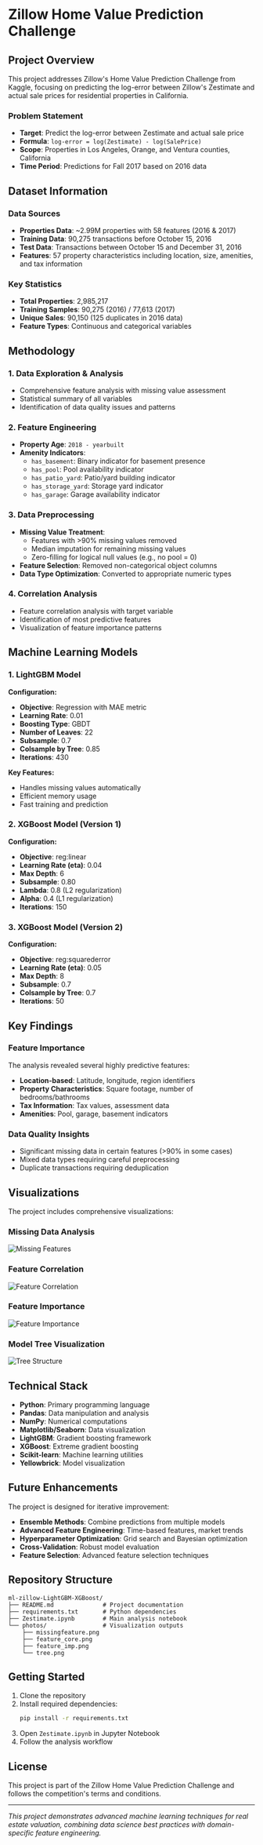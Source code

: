 # Zillow Home Value Prediction Challenge

## Project Overview

This project addresses Zillow's Home Value Prediction Challenge from Kaggle, focusing on predicting the log-error between Zillow's Zestimate and actual sale prices for residential properties in California.

### Problem Statement
- **Target**: Predict the log-error between Zestimate and actual sale price
- **Formula**: `log-error = log(Zestimate) - log(SalePrice)`
- **Scope**: Properties in Los Angeles, Orange, and Ventura counties, California
- **Time Period**: Predictions for Fall 2017 based on 2016 data

## Dataset Information

### Data Sources
- **Properties Data**: ~2.99M properties with 58 features (2016 & 2017)
- **Training Data**: 90,275 transactions before October 15, 2016
- **Test Data**: Transactions between October 15 and December 31, 2016
- **Features**: 57 property characteristics including location, size, amenities, and tax information

### Key Statistics
- **Total Properties**: 2,985,217
- **Training Samples**: 90,275 (2016) / 77,613 (2017)
- **Unique Sales**: 90,150 (125 duplicates in 2016 data)
- **Feature Types**: Continuous and categorical variables

## Methodology

### 1. Data Exploration & Analysis
- Comprehensive feature analysis with missing value assessment
- Statistical summary of all variables
- Identification of data quality issues and patterns

### 2. Feature Engineering
- **Property Age**: `2018 - yearbuilt`
- **Amenity Indicators**: 
  - `has_basement`: Binary indicator for basement presence
  - `has_pool`: Pool availability indicator
  - `has_patio_yard`: Patio/yard building indicator
  - `has_storage_yard`: Storage yard indicator
  - `has_garage`: Garage availability indicator

### 3. Data Preprocessing
- **Missing Value Treatment**: 
  - Features with >90% missing values removed
  - Median imputation for remaining missing values
  - Zero-filling for logical null values (e.g., no pool = 0)
- **Feature Selection**: Removed non-categorical object columns
- **Data Type Optimization**: Converted to appropriate numeric types

### 4. Correlation Analysis
- Feature correlation analysis with target variable
- Identification of most predictive features
- Visualization of feature importance patterns

## Machine Learning Models

### 1. LightGBM Model
**Configuration:**
- **Objective**: Regression with MAE metric
- **Learning Rate**: 0.01
- **Boosting Type**: GBDT
- **Number of Leaves**: 22
- **Subsample**: 0.7
- **Colsample by Tree**: 0.85
- **Iterations**: 430

**Key Features:**
- Handles missing values automatically
- Efficient memory usage
- Fast training and prediction

### 2. XGBoost Model (Version 1)
**Configuration:**
- **Objective**: reg:linear
- **Learning Rate (eta)**: 0.04
- **Max Depth**: 6
- **Subsample**: 0.80
- **Lambda**: 0.8 (L2 regularization)
- **Alpha**: 0.4 (L1 regularization)
- **Iterations**: 150

### 3. XGBoost Model (Version 2)
**Configuration:**
- **Objective**: reg:squarederror
- **Learning Rate (eta)**: 0.05
- **Max Depth**: 8
- **Subsample**: 0.7
- **Colsample by Tree**: 0.7
- **Iterations**: 50

## Key Findings

### Feature Importance
The analysis revealed several highly predictive features:
- **Location-based**: Latitude, longitude, region identifiers
- **Property Characteristics**: Square footage, number of bedrooms/bathrooms
- **Tax Information**: Tax values, assessment data
- **Amenities**: Pool, garage, basement indicators

### Data Quality Insights
- Significant missing data in certain features (>90% in some cases)
- Mixed data types requiring careful preprocessing
- Duplicate transactions requiring deduplication

## Visualizations

The project includes comprehensive visualizations:

### Missing Data Analysis
![Missing Features](https://github.com/manoharpavuluri/zillow-LightGBM-XGBoost/blob/master/photos/missingfeature.png)

### Feature Correlation
![Feature Correlation](https://github.com/manoharpavuluri/zillow-LightGBM-XGBoost/blob/master/photos/feature_core.png)

### Feature Importance
![Feature Importance](https://github.com/manoharpavuluri/zillow-LightGBM-XGBoost/blob/master/photos/feature_imp.png)

### Model Tree Visualization
![Tree Structure](https://github.com/manoharpavuluri/zillow-LightGBM-XGBoost/blob/master/photos/tree.png)

## Technical Stack

- **Python**: Primary programming language
- **Pandas**: Data manipulation and analysis
- **NumPy**: Numerical computations
- **Matplotlib/Seaborn**: Data visualization
- **LightGBM**: Gradient boosting framework
- **XGBoost**: Extreme gradient boosting
- **Scikit-learn**: Machine learning utilities
- **Yellowbrick**: Model visualization

## Future Enhancements

The project is designed for iterative improvement:
- **Ensemble Methods**: Combine predictions from multiple models
- **Advanced Feature Engineering**: Time-based features, market trends
- **Hyperparameter Optimization**: Grid search and Bayesian optimization
- **Cross-Validation**: Robust model evaluation
- **Feature Selection**: Advanced feature selection techniques

## Repository Structure

```
ml-zillow-LightGBM-XGBoost/
├── README.md              # Project documentation
├── requirements.txt       # Python dependencies
├── Zestimate.ipynb        # Main analysis notebook
└── photos/                # Visualization outputs
    ├── missingfeature.png
    ├── feature_core.png
    ├── feature_imp.png
    └── tree.png
```

## Getting Started

1. Clone the repository
2. Install required dependencies:
   ```bash
   pip install -r requirements.txt
   ```
3. Open `Zestimate.ipynb` in Jupyter Notebook
4. Follow the analysis workflow

## License

This project is part of the Zillow Home Value Prediction Challenge and follows the competition's terms and conditions.

---

*This project demonstrates advanced machine learning techniques for real estate valuation, combining data science best practices with domain-specific feature engineering.*


